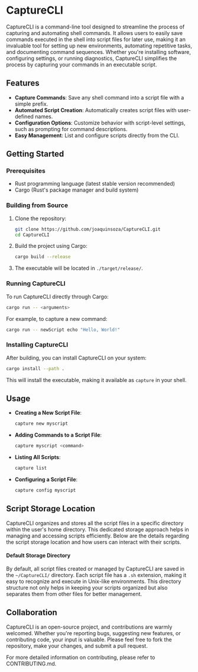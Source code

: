 # CaptureCLI

CaptureCLI is a command-line tool designed to streamline the process of capturing and automating shell commands. It allows users to easily save commands executed in the shell into script files for later use, making it an invaluable tool for setting up new environments, automating repetitive tasks, and documenting command sequences. Whether you're installing software, configuring settings, or running diagnostics, CaptureCLI simplifies the process by capturing your commands in an executable script.

## Features

- **Capture Commands**: Save any shell command into a script file with a simple prefix.
- **Automated Script Creation**: Automatically creates script files with user-defined names.
- **Configuration Options**: Customize behavior with script-level settings, such as prompting for command descriptions.
- **Easy Management**: List and configure scripts directly from the CLI.

## Getting Started

### Prerequisites

- Rust programming language (latest stable version recommended)
- Cargo (Rust's package manager and build system)

### Building from Source

1. Clone the repository:

   ```sh
   git clone https://github.com/joaquinsoza/CaptureCLI.git
   cd CaptureCLI
   ```

2. Build the project using Cargo:

   ```sh
   cargo build --release
   ```

3. The executable will be located in `./target/release/`.

### Running CaptureCLI

To run CaptureCLI directly through Cargo:

```sh
cargo run -- <arguments>
```

For example, to capture a new command:

```sh
cargo run -- newScript echo "Hello, World!"
```

### Installing CaptureCLI

After building, you can install CaptureCLI on your system:

```sh
cargo install --path .
```

This will install the executable, making it available as `capture` in your shell.

## Usage

- **Creating a New Script File**:
  ```sh
  capture new myscript
  ```
- **Adding Commands to a Script File**:
  ```sh
  capture myscript <command>
  ```
- **Listing All Scripts**:
  ```sh
  capture list
  ```
- **Configuring a Script File**:
  ```sh
  capture config myscript
  ```

## Script Storage Location

CaptureCLI organizes and stores all the script files in a specific directory within the user's home directory. This dedicated storage approach helps in managing and accessing scripts efficiently. Below are the details regarding the script storage location and how users can interact with their scripts.

#### Default Storage Directory

By default, all script files created or managed by CaptureCLI are saved in the `~/CaptureCLI/` directory. Each script file has a `.sh` extension, making it easy to recognize and execute in Unix-like environments. This directory structure not only helps in keeping your scripts organized but also separates them from other files for better management.

## Collaboration

CaptureCLI is an open-source project, and contributions are warmly welcomed. Whether you're reporting bugs, suggesting new features, or contributing code, your input is valuable. Please feel free to fork the repository, make your changes, and submit a pull request.

For more detailed information on contributing, please refer to CONTRIBUTING.md.
